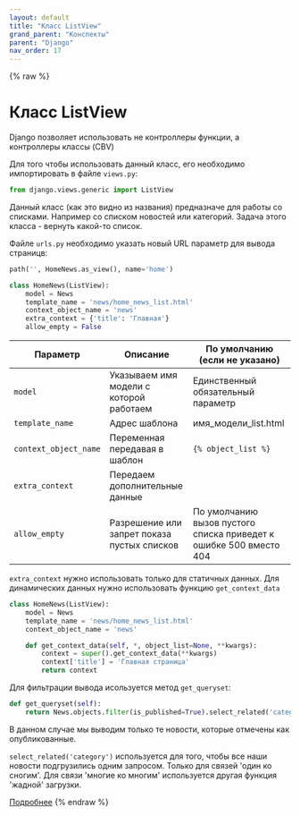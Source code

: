 ```yaml
---
layout: default
title: "Класс ListView"
grand_parent: "Конспекты"
parent: "Django"
nav_order: 17
---
```

{% raw %}
# Класс ListView

Django позволяет использовать не контроллеры функции, а контроллеры классы (CBV)

Для того чтобы использовать данный класс, его необходимо импортировать в файле `views.py`:
```py
from django.views.generic import ListView
```

Данный класс (как это видно из названия) предназначе для работы со списками. Например со списком новостей или категорий. Задача этого класса - вернуть какой-то список.

Файле `urls.py` необходимо указать новый URL параметр для вывода страницв:
```py
path('', HomeNews.as_view(), name='home')
```

```py
class HomeNews(ListView):
	model = News
	template_name = 'news/home_news_list.html'
	context_object_name = 'news'
	extra_context = {'title': 'Главная'}
	allow_empty = False
```

| Параметр              | Описание                                    | По умолчанию (если не указано)                                     |
| --------------------- | ------------------------------------------- | ------------------------------------------------------------------ |
| `model`               | Указываем имя модели с которой работаем     | Единственный обязательный параметр                                 |
| `template_name`       | Адрес шаблона                               | имя_модели_list.html                                               |
| `context_object_name` | Переменная передавая в шаблон               | `{% object_list %}`                                                |
| `extra_context`       | Передаем дополнительные данные              |                                                                    |
| `allow_empty`         | Разрешение или запрет показа пустых списков | По умолчанию вызов пустого списка приведет к ошибке 500 вместо 404 |

`extra_context` нужно использовать только для статичных данных. Для динамических данных нужно использовать функцию `get_context_data`

```py
class HomeNews(ListView):
	model = News
	template_name = 'news/home_news_list.html'
	context_object_name = 'news'

	def get_context_data(self, *, object_list=None, **kwargs):
		context = super().get_context_data(**kwargs)
		context['title'] = 'Главная страница'
		return context
```

Для фильтрации вывода исользуется метод `get_queryset`:

```py
def get_queryset(self):
	return News.objects.filter(is_published=True).select_related('category')
```

В данном случае мы выводим только те новости, которые отмечены как опубликованные.

`select_related('category')` используется для того, чтобы все наши новости подгрузились одним запросом. Только для связей 'один ко сногим'. Для связи 'многие ко многим' используется другая функция 'жадной' загрузки.

[Подробнее](https://docs.djangoproject.com/en/3.1/ref/models/querysets/#select-related)
{% endraw %}